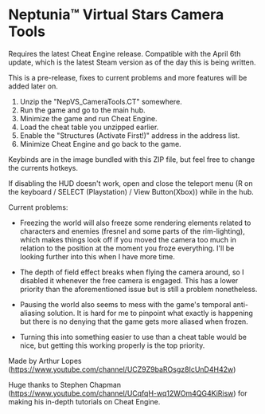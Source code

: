 # Neptunia™ Virtual Stars Camera Tools

Requires the latest Cheat Engine release. Compatible with the April 6th update, which is the latest Steam version as of the day this is being written.

This is a pre-release, fixes to current problems and more features will be added later on.

1. Unzip the "NepVS_CameraTools.CT" somewhere.
2. Run the game and go to the main hub.
3. Minimize the game and run Cheat Engine.
4. Load the cheat table you unzipped earlier.
5. Enable the "Structures (Activate First!)" address in the address list.
6. Minimize Cheat Engine and go back to the game.

Keybinds are in the image bundled with this ZIP file, but feel free to change the currents hotkeys.

If disabling the HUD doesn't work, open and close the teleport menu (R on the keyboard / SELECT (Playstation) / View Button(Xbox)) while in the hub.

Current problems:

 - Freezing the world will also freeze some rendering elements related to characters and enemies (fresnel and some parts of the rim-lighting), which makes things look off if you moved the camera too much in relation to the position at the moment you froze everything. I'll be looking further into this when I have more time.

- The depth of field effect breaks when flying the camera around, so I disabled it whenever the free camera is engaged. This has a lower priority than the aforementioned issue but is still a problem nonetheless.

- Pausing the world also seems to mess with the game's temporal anti-aliasing solution. It is hard for me to pinpoint what exactly is happening but there is no denying that the game gets more aliased when frozen.

- Turning this into something easier to use than a cheat table would be nice, but getting this working properly is the top priority.


Made by Arthur Lopes (https://www.youtube.com/channel/UCZ9Z9baROsgz8IcUnD4H42w)

Huge thanks to Stephen Chapman (https://www.youtube.com/channel/UCqfqH-wq12WOm4QG4KiRisw) for making his in-depth tutorials on Cheat Engine.
